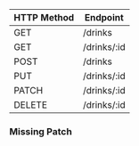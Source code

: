 | HTTP Method | Endpoint         |
|-------------|------------------|
| GET         | /drinks          |
| GET         | /drinks/:id      |
| POST        | /drinks          |
| PUT         | /drinks/:id      |
| PATCH       | /drinks/:id      |
| DELETE      | /drinks/:id      |



### Missing Patch
